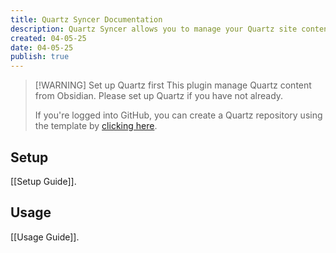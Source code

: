 ```yaml
---
title: Quartz Syncer Documentation
description: Quartz Syncer allows you to manage your Quartz site content from Obsidian.
created: 04-05-25
date: 04-05-25
publish: true
---
```


> [!WARNING] Set up Quartz first
> This plugin manage Quartz content from Obsidian. Please set up Quartz if you have not already.
>
> If you're logged into GitHub, you can create a Quartz repository using the template by [clicking here](https://github.com/new?template_name=quartz&template_owner=jackyzha0).

## Setup

[[Setup Guide]].

## Usage

[[Usage Guide]].
